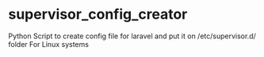 # supervisor_config_creator
Python Script to create config file for laravel  and put it on /etc/supervisor.d/ folder
For Linux systems
